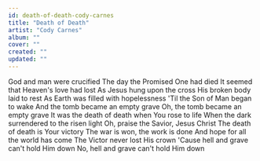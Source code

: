 ```yaml
---
id: death-of-death-cody-carnes
title: "Death of Death"
artist: "Cody Carnes"
album: ""
cover: ""
created: ""
updated: ""
---
```


God and man were crucified
The day the Promised One had died
It seemed that Heaven's love had lost
As Jesus hung upon the cross
His broken body laid to rest
As Earth was filled with hopelessness
'Til the Son of Man began to wake
And the tomb became an empty grave
Oh, the tomb became an empty grave
It was the death of death when You rose to life
When the dark surrendered to the risen light
Oh, praise the Savior, Jesus Christ
The death of death is Your victory
The war is won, the work is done
And hope for all the world has come
The Victor never lost His crown
'Cause hell and grave can't hold Him down
No, hell and grave can't hold Him down
